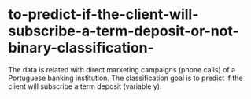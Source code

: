 # to-predict-if-the-client-will-subscribe-a-term-deposit-or-not-binary-classification-
The data is related with direct marketing campaigns (phone calls) of a Portuguese banking institution. The classification goal is to predict if the client will subscribe a term deposit (variable y).

